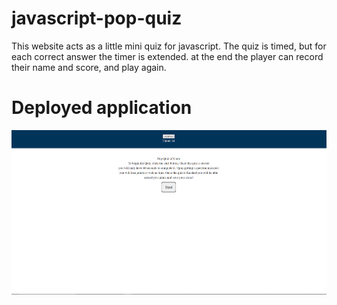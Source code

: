 # javascript-pop-quiz
This website acts as a little mini quiz for javascript. The quiz is timed, but for each correct answer the timer is extended.
at the end the player can record their name and score, and play again.
# Deployed application 
<img src="./assets/img/quiz.png">

